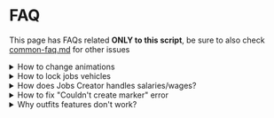 # FAQ

This page has FAQs related **ONLY to this script**, be sure to also check [common-faq.md](../jaksams-scripts/common-faq.md "mention") for other issues

<details>

<summary>How to change animations</summary>

[This is a list of usable animations](https://en.los-santos-multiplayer.com/dev.airdancer?cxt=anim)

* Bigger text is the animation dictionary
* Smaller text is animation name

[This is the list of usable scenarios](https://wiki.rage.mp/index.php?title=Scenarios)

The main difference between scenarios and animations, is that usually a scenario have a object attached to animation

_It's not possible to use external animations_

**Note: not all animations in the lists work**

</details>

<details>

<summary>How to lock jobs vehicles</summary>

To lock vehicle you have 2 possibilities:

1. You use the events and exports from the script documentation to integrate your own car lock script
2. You can use **jaksam's Vehicles Keys** which has Jobs Creator integration included

_Note: external scripts integration is completely down to you_

</details>

<details>

<summary>How does Jobs Creator handles salaries/wages?</summary>

Jobs Creator doesn't handle the salaries, this is because the framework script does it

* For ESX, `es_extended` and `esx_society` scripts handle the salaries
* For QBCore, `qb-core` handles the salaries

So you will be able to **define** the salaries in Jobs Creator, but it will be the framework giving money

</details>

<details>

<summary>How to fix "Couldn't create marker" error</summary>

This issue is caused by something wrong in `job_data` table of the database

Possible solutions:

1. Delete `job_data` table from the database and restart the script/server
2. The `id` column of the `job_data` table doesn't have **AUTO INCREMENT** as default value, you have to make it that the default value of that column is **AUTO INCREMENT**

</details>

<details>

<summary>Why outfits features don't work?</summary>

If outfits features don't work, it's because you don't have the dependencies to use them

* On ESX, you must have `esx_skin` and `skinchanger` scripts installed
* On QBCore, you must have `qb-clothing` script installed

Jobs Creator has integration for [**illenium-appearance**](https://github.com/iLLeniumStudios/illenium-appearance) that should work on both frameworks

</details>
